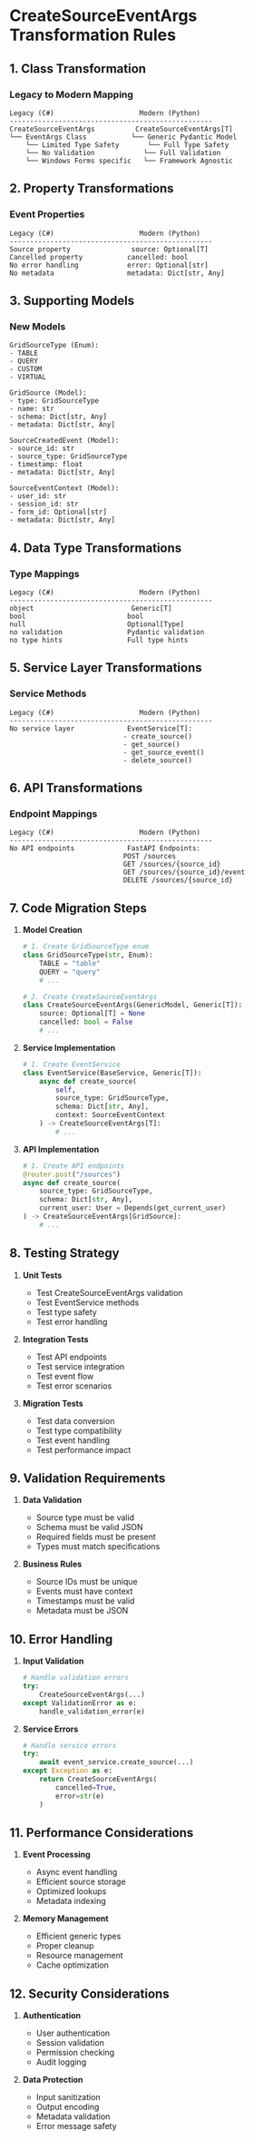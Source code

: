 # CreateSourceEventArgs Transformation Rules

## 1. Class Transformation

### Legacy to Modern Mapping
```
Legacy (C#)                     Modern (Python)
--------------------------------------------------
CreateSourceEventArgs          CreateSourceEventArgs[T]
└── EventArgs Class           └── Generic Pydantic Model
    └── Limited Type Safety       └── Full Type Safety
    └── No Validation            └── Full Validation
    └── Windows Forms specific   └── Framework Agnostic
```

## 2. Property Transformations

### Event Properties
```
Legacy (C#)                     Modern (Python)
--------------------------------------------------
Source property               source: Optional[T]
Cancelled property           cancelled: bool
No error handling            error: Optional[str]
No metadata                  metadata: Dict[str, Any]
```

## 3. Supporting Models

### New Models
```
GridSourceType (Enum):
- TABLE
- QUERY
- CUSTOM
- VIRTUAL

GridSource (Model):
- type: GridSourceType
- name: str
- schema: Dict[str, Any]
- metadata: Dict[str, Any]

SourceCreatedEvent (Model):
- source_id: str
- source_type: GridSourceType
- timestamp: float
- metadata: Dict[str, Any]

SourceEventContext (Model):
- user_id: str
- session_id: str
- form_id: Optional[str]
- metadata: Dict[str, Any]
```

## 4. Data Type Transformations

### Type Mappings
```
Legacy (C#)                     Modern (Python)
--------------------------------------------------
object                        Generic[T]
bool                         bool
null                         Optional[Type]
no validation                Pydantic validation
no type hints                Full type hints
```

## 5. Service Layer Transformations

### Service Methods
```
Legacy (C#)                     Modern (Python)
--------------------------------------------------
No service layer             EventService[T]:
                            - create_source()
                            - get_source()
                            - get_source_event()
                            - delete_source()
```

## 6. API Transformations

### Endpoint Mappings
```
Legacy (C#)                     Modern (Python)
--------------------------------------------------
No API endpoints             FastAPI Endpoints:
                            POST /sources
                            GET /sources/{source_id}
                            GET /sources/{source_id}/event
                            DELETE /sources/{source_id}
```

## 7. Code Migration Steps

1. **Model Creation**
   ```python
   # 1. Create GridSourceType enum
   class GridSourceType(str, Enum):
       TABLE = "table"
       QUERY = "query"
       # ...

   # 2. Create CreateSourceEventArgs
   class CreateSourceEventArgs(GenericModel, Generic[T]):
       source: Optional[T] = None
       cancelled: bool = False
       # ...
   ```

2. **Service Implementation**
   ```python
   # 1. Create EventService
   class EventService(BaseService, Generic[T]):
       async def create_source(
           self,
           source_type: GridSourceType,
           schema: Dict[str, Any],
           context: SourceEventContext
       ) -> CreateSourceEventArgs[T]:
           # ...
   ```

3. **API Implementation**
   ```python
   # 1. Create API endpoints
   @router.post("/sources")
   async def create_source(
       source_type: GridSourceType,
       schema: Dict[str, Any],
       current_user: User = Depends(get_current_user)
   ) -> CreateSourceEventArgs[GridSource]:
       # ...
   ```

## 8. Testing Strategy

1. **Unit Tests**
   - Test CreateSourceEventArgs validation
   - Test EventService methods
   - Test type safety
   - Test error handling

2. **Integration Tests**
   - Test API endpoints
   - Test service integration
   - Test event flow
   - Test error scenarios

3. **Migration Tests**
   - Test data conversion
   - Test type compatibility
   - Test event handling
   - Test performance impact

## 9. Validation Requirements

1. **Data Validation**
   - Source type must be valid
   - Schema must be valid JSON
   - Required fields must be present
   - Types must match specifications

2. **Business Rules**
   - Source IDs must be unique
   - Events must have context
   - Timestamps must be valid
   - Metadata must be JSON

## 10. Error Handling

1. **Input Validation**
   ```python
   # Handle validation errors
   try:
       CreateSourceEventArgs(...)
   except ValidationError as e:
       handle_validation_error(e)
   ```

2. **Service Errors**
   ```python
   # Handle service errors
   try:
       await event_service.create_source(...)
   except Exception as e:
       return CreateSourceEventArgs(
           cancelled=True,
           error=str(e)
       )
   ```

## 11. Performance Considerations

1. **Event Processing**
   - Async event handling
   - Efficient source storage
   - Optimized lookups
   - Metadata indexing

2. **Memory Management**
   - Efficient generic types
   - Proper cleanup
   - Resource management
   - Cache optimization

## 12. Security Considerations

1. **Authentication**
   - User authentication
   - Session validation
   - Permission checking
   - Audit logging

2. **Data Protection**
   - Input sanitization
   - Output encoding
   - Metadata validation
   - Error message safety
